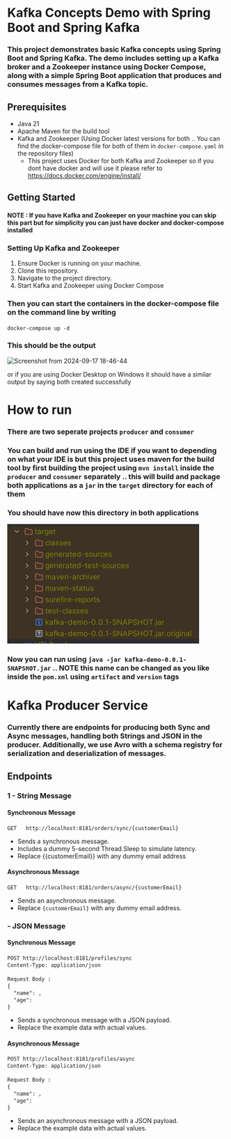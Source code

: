 # Kafka Concepts Demo with Spring Boot and Spring Kafka

### This project demonstrates basic Kafka concepts using Spring Boot and Spring Kafka. The demo includes setting up a Kafka broker and a Zookeeper instance using Docker Compose, along with a simple Spring Boot application that produces and consumes messages from a Kafka topic.

## Prerequisites
- Java 21
- Apache Maven for the build tool
- Kafka and Zookeeper (Using Docker latest versions for both .. You can find the docker-compose file for both of them in ``docker-compose.yaml`` in the repository files) 
    - This project uses Docker for both Kafka and Zookeeper so if you dont have docker and will use it please refer to https://docs.docker.com/engine/install/ 


## Getting Started
#### NOTE :  If you have Kafka and Zookeeper on your machine you can skip this part but for simplicity you can just have docker and docker-compose installed 

### Setting Up Kafka and Zookeeper

1. Ensure Docker is running on your machine. 
2. Clone this repository.
3. Navigate to the project directory.
4. Start Kafka and Zookeeper using Docker Compose

### Then you can start the containers in the docker-compose file on the command line by writing 
``docker-compose up -d``
### This should be the output

![Screenshot from 2024-09-17 18-46-44](https://github.com/user-attachments/assets/a38e0b28-ff90-47b6-9c43-f5c42db2ff8f)

 or if you are using Docker Desktop on Windows it should have a similar output by saying both created successfully

# How to run
### There are two seperate projects ``producer`` and ``consumer``
### You can build and run using the IDE if you want to depending on what your IDE is but this project uses maven for the build tool by first building the project using ``mvn install`` inside the ``producer`` and ``consumer`` separately .. this will build and package both applications as a ``jar`` in the ``target`` directory for each of them

### You should have now this directory in both applications 
![img.png](readme-images/img.png)

### Now you can run using ``java -jar kafka-demo-0.0.1-SNAPSHOT.jar`` .. NOTE this name can be changed as you like inside the ``pom.xml`` using ``artifact`` and ``version`` tags


# Kafka Producer Service

### Currently there are endpoints for producing both Sync and Async messages, handling both Strings and JSON in the producer. Additionally, we use Avro with a schema registry for serialization and deserialization of messages.

## Endpoints

### 1 - String Message

#### Synchronous Message
``` 
GET   http://localhost:8181/orders/sync/{customerEmail}
```
- Sends a synchronous message.
- Includes a dummy 5-second Thread.Sleep to simulate latency.
- Replace {{customerEmail}} with any dummy email address

#### Asynchronous Message

```
GET   http://localhost:8181/orders/async/{customerEmail}
```

- Sends an asynchronous message.
- Replace `{customerEmail}` with any dummy email address.

### - JSON Message

#### Synchronous Message
``` 
POST http://localhost:8181/profiles/sync
Content-Type: application/json

Request Body :
{
  "name": ,
  "age": 
}
```
- Sends a synchronous message with a JSON payload.
- Replace the example data with actual values.

#### Asynchronous Message

```
POST http://localhost:8181/profiles/async
Content-Type: application/json

Request Body : 
{
  "name": ,
  "age": 
}
```

- Sends an asynchronous message with a JSON payload.
- Replace the example data with actual values.


